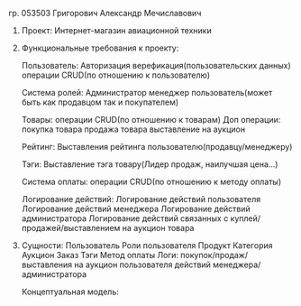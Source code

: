 гр. 053503
Григорович Александр Мечиславович

1)  Проект: Интернет-магазин авиационной техники

2)  Функциональные требования к проекту:

      Пользователь:
        Авторизация
        верефикация(пользовательских данных)
        операции CRUD(по отношению к пользователю)

      Система ролей:
        Администратор
        менеджер
        пользователь(может быть как продавцом так и покупателем)

      Товары:
        операции CRUD(по отношению к товарам)
        Доп операции:
          покупка товара
          продажа товара
          выставление на аукцион
      
      Рейтинг:
        Выставления рейтинга пользователю(продавцу/менеджеру)
      
      Тэги:
        Выставление тэга товару(Лидер продаж, наилучшая цена...) 
              
      Система оплаты:
        операции CRUD(по отношению к методу оплаты)

      Логирование действий:
        Логирование действий пользователя
        Логирование действий менеджера
        Логирование действий администратора
        Логирование действий связанных с куплей/продажей/выставлением на аукцион товара

3) Сущности:
    Пользователь
    Роли пользователя
    Продукт
    Категория    
    Аукцион
    Заказ
    Тэги
    Метод оплаты
    Логи:
      покупок/продаж/выставления на аукцион пользователя
      действий менеджера/администратора
      
    Концептуальная модель:
      
      

    
      
      
    
    
    
    

